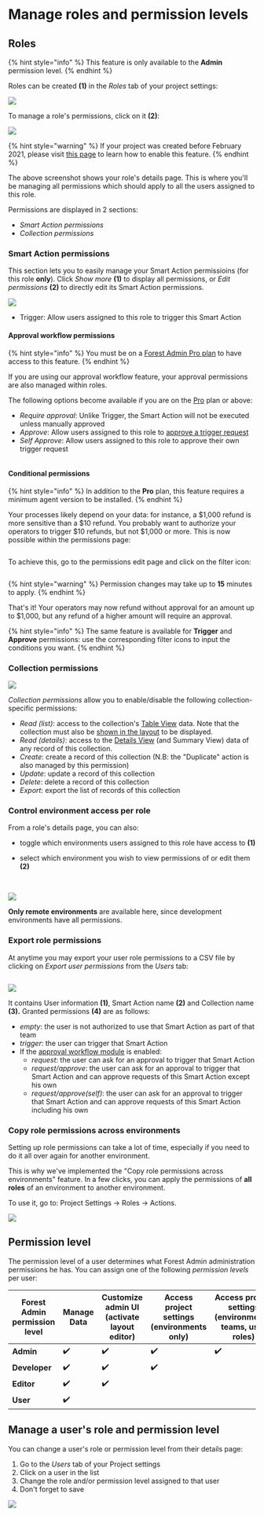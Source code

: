 # Manage roles and permission levels

## Roles <a href="#roles" id="roles"></a>

{% hint style="info" %}
This feature is only available to the **Admin** permission level.
{% endhint %}

Roles can be created **(1)** in the _Roles_ tab of your project settings:‌

![](https://gblobscdn.gitbook.com/assets%2F-LR7SWfEwsNtj_ZiSkSA%2F-MNKoQqHaS-Lnznag76U%2F-MNKqQtM7TOIj45vKjSl%2FCapture%20d%E2%80%99e%CC%81cran%202020-11-29%20a%CC%80%2022.10.51.png?alt=media&token=49e34003-e934-453d-b7f3-2e88b817afba)

To manage a role's permissions, click on it **(2)**:

![](https://gblobscdn.gitbook.com/assets%2F-LR7SWfEwsNtj_ZiSkSA%2F-MMaKOqJ_wpBuC7BX4zs%2F-MMaKw_feeQ-8YEp13b_%2Fimage.png?alt=media&token=b8b16ddd-d961-4062-b2ee-a2b7d7661e31)

{% hint style="warning" %}
If your project was created before February 2021, please visit [this page](https://docs.forestadmin.com/documentation/how-tos/maintain/migrate-to-the-new-role-system) to learn how to enable this feature.
{% endhint %}

The above screenshot shows your role's details page. This is where you'll be managing all permissions which should apply to all the users assigned to this role.‌

Permissions are displayed in 2 sections:‌

- _Smart Action permissions_
- _Collection permissions_

### Smart Action permissions <a href="#smart-action-permissions" id="smart-action-permissions"></a>

This section lets you to easily manage your Smart Action permissioins (for this role **only**). Click _Show more_ **(1)** to display all permissions, or _Edit permissions_ **(2)** to directly edit its Smart Action permissions.‌

![](https://gblobscdn.gitbook.com/assets%2F-LR7SWfEwsNtj_ZiSkSA%2F-MNL8RDssS14SucKOxhW%2F-MNL8dVEaQPf3Gt2l6Dt%2FCapture%20d%E2%80%99e%CC%81cran%202020-11-29%20a%CC%80%2023.33.19.png?alt=media&token=a977faf6-54ec-4fc0-9a99-b7422b4a3792)

- Trigger: Allow users assigned to this role to trigger this Smart Action

#### Approval workflow permissions <a href="#approval-workflow-permissions" id="approval-workflow-permissions"></a>

{% hint style="info" %}
You must be on a [Forest Admin Pro plan](https://www.forestadmin.com/pricing/) to have access to this feature.
{% endhint %}

If you are using our approval workflow feature, your approval permissions are also managed within roles.‌

The following options become available if you are on the [Pro](https://www.forestadmin.com/pricing) plan or above:‌

- _Require approval_: Unlike Trigger, the Smart Action will not be executed unless manually approved
- _Approve_: Allow users assigned to this role to [approve a trigger request](../../collections/actions/create-and-manage-smart-actions.md#review-approval-requests)​
- _Self Approve_: Allow users assigned to this role to approve their own trigger request

<figure><img src="../../.gitbook/assets/image (492).png" alt=""><figcaption></figcaption></figure>

#### Conditional permissions <a href="#collection-permissions" id="collection-permissions"></a>

{% hint style="info" %}
In addition to the **Pro** plan, this feature requires a minimum agent version to be installed.
{% endhint %}

Your processes likely depend on your data: for instance, a $1,000 refund is more sensitive than a $10 refund. You probably want to authorize your operators to trigger $10 refunds, but not $1,000 or more. This is now possible within the permissions page:

<figure><img src="../../.gitbook/assets/image (437).png" alt=""><figcaption></figcaption></figure>

To achieve this, go to the permissions edit page and click on the filter icon:

<figure><img src="../../.gitbook/assets/image (507).png" alt=""><figcaption></figcaption></figure>

{% hint style="warning" %}
Permission changes may take up to **15** minutes to apply.
{% endhint %}

That's it! Your operators may now refund without approval for an amount up to $1,000, but any refund of a higher amount will require an approval.

{% hint style="info" %}
The same feature is available for **Trigger** and **Approve** permissions: use the corresponding filter icons to input the conditions you want.
{% endhint %}

### Collection permissions <a href="#collection-permissions" id="collection-permissions"></a>

![](<../../.gitbook/assets/image (544).png>)

_Collection permissions_ allow you to enable/disable the following collection-specific permissions:‌

- _Read (list)_: access to the collection's [Table View](../../getting-started/master-your-ui/the-table-view.md) data. Note that the collection must also be [shown in the layout](../../getting-started/master-your-ui/using-the-layout-editor-mode/) to be displayed.
- _Read (details)_: access to the [Details View](../../getting-started/master-your-ui/using-the-layout-editor-mode/customize-the-details-view.md) (and Summary View) data of any record of this collection.
- _Create_: create a record of this collection (N.B: the "Duplicate" action is also managed by this permission)
- _Update_: update a record of this collection
- _Delete_: delete a record of this collection
- _Export_: export the list of records of this collection

### Control environment access per role <a href="#control-environment-access-per-role" id="control-environment-access-per-role"></a>

From a role's details page, you can also:‌

- toggle which environments users assigned to this role have access to **(1)**
- select which environment you wish to view permissions of or edit them **(2)**

  ​

![](https://gblobscdn.gitbook.com/assets%2F-LR7SWfEwsNtj_ZiSkSA%2F-MNLEdL3DsRwZtcPE3Y8%2F-MNLHgbJt8yyjtjbegaE%2FCapture%20d%E2%80%99e%CC%81cran%202020-11-30%20a%CC%80%2000.13.58.png?alt=media&token=25e11968-7174-4b9a-90c6-570b8cf37e05)

**Only remote environments** are available here, since development environments have all permissions‌.

### Export role permissions <a href="#export-role-permissions" id="export-role-permissions"></a>

At anytime you may export your user role permissions to a CSV file by clicking on _Export user permissions_ from the _Users_ tab:

<figure><img src="../../.gitbook/assets/image (2).png" alt=""><figcaption></figcaption></figure>

![](https://gblobscdn.gitbook.com/assets%2F-LR7SWfEwsNtj_ZiSkSA%2F-MLw_8zLAMrECE3UR252%2F-MLwdtJp4dUTFe-1CuHN%2FCapture%20d%E2%80%99e%CC%81cran%202020-11-12%20a%CC%80%2014.06.02.png?alt=media&token=71b59490-63ee-4bb2-8758-099232387859)

It contains User information **(1)**, Smart Action name **(2)** and Collection name **(3).** Granted permissions **(4)** are as follows:‌

- _empty_: the user is not authorized to use that Smart Action as part of that team
- _trigger_: the user can trigger that Smart Action
- If the [approval workflow module](../../collections/actions/create-and-manage-smart-actions.md#require-approval-for-a-smart-action) is enabled:
  - _request_: the user can ask for an approval to trigger that Smart Action
  - _request/approve_: the user can ask for an approval to trigger that Smart Action and can approve requests of this Smart Action except his own
  - _request/approve(self)_: the user can ask for an approval to trigger that Smart Action and can approve requests of this Smart Action including his own

### Copy role permissions across environments

Setting up role permissions can take a lot of time, especially if you need to do it all over again for another environment.

This is why we've implemented the "Copy role permissions across environments" feature. In a few clicks, you can apply the permissions of **all roles** of an environment to another environment.

To use it, go to: Project Settings → Roles → Actions.

![](<../../.gitbook/assets/image (617).png>)

## Permission level <a href="#permission-level" id="permission-level"></a>

The permission level of a user determines what Forest Admin administration permissions he has. You can assign one of the following _permission levels_ per user:‌

| Forest Admin permission level | Manage Data        | Customize admin UI (activate layout editor) | Access project settings (environments only) | Access project settings (environments, teams, user roles) |
| ----------------------------- | ------------------ | ------------------------------------------- | ------------------------------------------- | --------------------------------------------------------- |
| **Admin**                     | :heavy_check_mark: | :heavy_check_mark:                          | :heavy_check_mark:                          | :heavy_check_mark:                                        |
| **Developer**                 | :heavy_check_mark: | :heavy_check_mark:                          | :heavy_check_mark:                          |                                                           |
| **Editor**                    | :heavy_check_mark: | :heavy_check_mark:                          |                                             |                                                           |
| **User**                      | :heavy_check_mark: |                                             |                                             |                                                           |

## Manage a user's role and permission level <a href="#manage-a-users-role-and-permission-level" id="manage-a-users-role-and-permission-level"></a>

You can change a user's role or permission level from their details page:‌

1. Go to the _Users_ tab of your Project settings
2. Click on a user in the list
3. Change the role and/or permission level assigned to that user
4. Don't forget to save

![](https://gblobscdn.gitbook.com/assets%2F-LR7SWfEwsNtj_ZiSkSA%2F-MKKUnOvF9h4T2t0c_vi%2F-MKKxu9dgVLyFlA7VYV3%2FCapture%20d%E2%80%99e%CC%81cran%202020-10-23%20a%CC%80%2016.56.58.png?alt=media&token=08c9126f-383d-4857-9107-d3df61c6c848)
